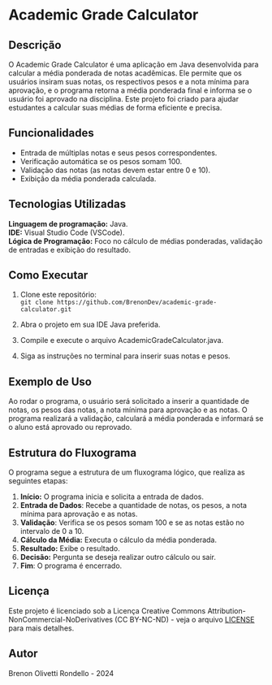 # Academic Grade Calculator

## Descrição
O Academic Grade Calculator é uma aplicação em Java desenvolvida para calcular a média ponderada de notas acadêmicas. Ele permite que os usuários insiram suas notas, os respectivos pesos e a nota mínima para aprovação, e o programa retorna a média ponderada final e informa se o usuário foi aprovado na disciplina. Este projeto foi criado para ajudar estudantes a calcular suas médias de forma eficiente e precisa.

## Funcionalidades  
- Entrada de múltiplas notas e seus pesos correspondentes.
- Verificação automática se os pesos somam 100.
- Validação das notas (as notas devem estar entre 0 e 10).
- Exibição da média ponderada calculada.

## Tecnologias Utilizadas
**Linguagem de programação:** Java.  
**IDE:** Visual Studio Code (VSCode).  
**Lógica de Programação:** Foco no cálculo de médias ponderadas, validação de entradas e exibição do resultado.  

## Como Executar

1. Clone este repositório:  
`git clone https://github.com/BrenonDev/academic-grade-calculator.git`

2. Abra o projeto em sua IDE Java preferida.

3. Compile e execute o arquivo AcademicGradeCalculator.java.

4. Siga as instruções no terminal para inserir suas notas e pesos.

## Exemplo de Uso
Ao rodar o programa, o usuário será solicitado a inserir a quantidade de notas, os pesos das notas, a nota mínima para aprovação e as notas. O programa realizará a validação, calculará a média ponderada e informará se o aluno está aprovado ou reprovado.

## Estrutura do Fluxograma
O programa segue a estrutura de um fluxograma lógico, que realiza as seguintes etapas:

1. **Início:** O programa inicia e solicita a entrada de dados.
2. **Entrada de Dados**: Recebe a quantidade de notas, os pesos, a nota mínima para aprovação e as notas.
3. **Validação**: Verifica se os pesos somam 100 e se as notas estão no intervalo de 0 a 10.
4. **Cálculo da Média:** Executa o cálculo da média ponderada.
5. **Resultado:** Exibe o resultado.
6. **Decisão:** Pergunta se deseja realizar outro cálculo ou sair.
7. **Fim**: O programa é encerrado.

## Licença
Este projeto é licenciado sob a Licença Creative Commons Attribution-NonCommercial-NoDerivatives (CC BY-NC-ND) - veja o arquivo [LICENSE](./LICENSE.md) para mais detalhes.

## Autor
Brenon Olivetti Rondello - 2024